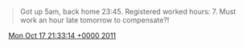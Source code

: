 > Got up 5am, back home 23:45\. Registered worked hours: 7\. Must work an hour late tomorrow to compensate?\!

<img src="../../media/tweet.ico" width="12" /> [Mon Oct 17 21:33:14 +0000 2011](https://twitter.com/DromerDenker/status/126048144134901761)